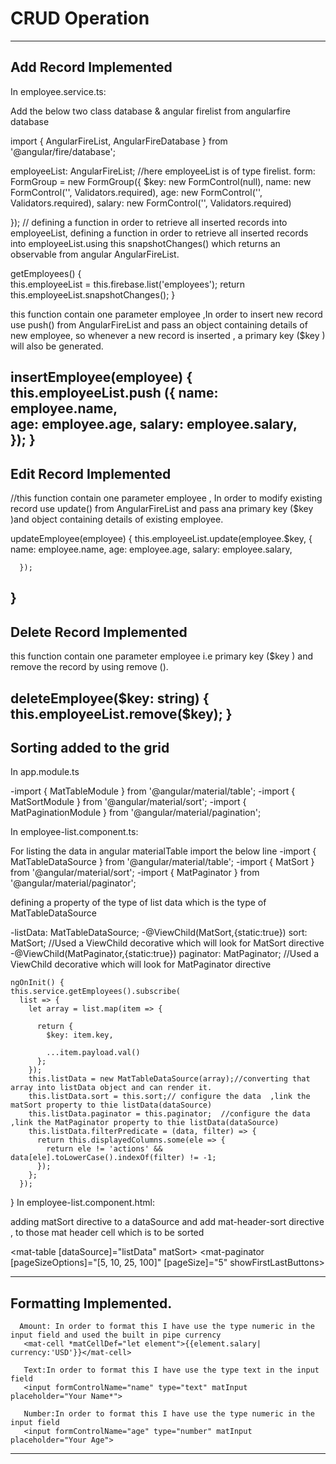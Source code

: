 # CRUD Operation

---

## Add Record Implemented
In  employee.service.ts:

Add the below two class database & angular firelist from angularfire database

import {  AngularFireList, AngularFireDatabase } from '@angular/fire/database';

 employeeList: AngularFireList<any>;  //here employeeList is of type firelist.
  form: FormGroup = new FormGroup({
    $key: new FormControl(null),
    name: new FormControl('', Validators.required),
    age: new FormControl('', Validators.required),
    salary: new FormControl('', Validators.required)
   
   
  });
  // defining a function in order to retrieve all inserted records into employeeList, defining a function in order to retrieve all inserted records into employeeList.using this snapshotChanges() which returns an observable from angular AngularFireList.
    
   getEmployees()  {   
    this.employeeList = this.firebase.list('employees'); 
    return this.employeeList.snapshotChanges(); }

 this function contain one parameter employee ,In order to insert new record use push() from AngularFireList and pass an object containing details of new employee, so whenever a new record is inserted , a primary key ($key ) will also be generated.
  
 insertEmployee(employee) {
      this.employeeList.push ({
       name: employee.name,     
      age: employee.age,
      salary: employee.salary,   
    });
  }
---
## Edit Record Implemented
//this function contain one parameter employee , In order to modify existing record use update() from AngularFireList and pass ana primary key ($key )and object containing details of existing employee.

updateEmployee(employee) { 
     this.employeeList.update(employee.$key,
      {
        name: employee.name,
        age: employee.age,
        salary: employee.salary,
      
      });
  }
---
## Delete Record Implemented 

this function contain one parameter employee i.e  primary key ($key ) and remove the record by using remove ().

 deleteEmployee($key: string) {  
    this.employeeList.remove($key);
  }
---
## Sorting added to the grid


In app.module.ts 

-import { MatTableModule } from '@angular/material/table';
-import { MatSortModule } from '@angular/material/sort';
-import { MatPaginationModule } from '@angular/material/pagination';

In employee-list.component.ts:

 For listing the data in angular materialTable import the below line
-import { MatTableDataSource } from '@angular/material/table';
-import { MatSort } from '@angular/material/sort';
-import { MatPaginator } from '@angular/material/paginator';

defining a property of the type of list data which is the type of MatTableDataSource

-listData: MatTableDataSource<any>; 
-@ViewChild(MatSort,{static:true}) sort: MatSort;    //Used a ViewChild decorative which will look  for MatSort directive
-@ViewChild(MatPaginator,{static:true}) paginator: MatPaginator; //Used a ViewChild decorative which will look  for MatPaginator directive

    ngOnInit() {
    this.service.getEmployees().subscribe(
      list => {
        let array = list.map(item => {
         
          return {
            $key: item.key,
            
            ...item.payload.val()
          }; 
        });
        this.listData = new MatTableDataSource(array);//converting that array into listData object and can render it.
        this.listData.sort = this.sort;// configure the data  ,link the matSort property to thie listData(dataSource)
        this.listData.paginator = this.paginator;  //configure the data ,link the MatPaginator property to thie listData(dataSource)
        this.listData.filterPredicate = (data, filter) => {
          return this.displayedColumns.some(ele => {
            return ele != 'actions' && data[ele].toLowerCase().indexOf(filter) != -1;
          });
        };
      });
  }
In employee-list.component.html:

adding matSort directive to a dataSource and add  mat-header-sort directive , to those mat header cell which is to be sorted 

 <mat-table [dataSource]="listData"  matSort>
 <mat-paginator [pageSizeOptions]="[5, 10, 25, 100]" [pageSize]="5" showFirstLastButtons></mat-paginator>

---

## Formatting Implemented.
           

      Amount: In order to format this I have use the type numeric in the input field and used the built in pipe currency
       <mat-cell *matCellDef="let element">{{element.salary| currency:'USD'}}</mat-cell>

       Text:In order to format this I have use the type text in the input field
       <input formControlName="name" type="text" matInput placeholder="Your Name*">

       Number:In order to format this I have use the type numeric in the input field
       <input formControlName="age" type="number" matInput placeholder="Your Age">

---

